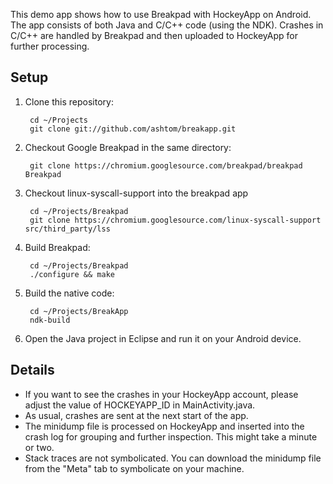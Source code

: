 This demo app shows how to use Breakpad with HockeyApp on Android. The app consists of both Java and C/C++ code (using the NDK). Crashes in C/C++ are handled by Breakpad and then uploaded to HockeyApp for further processing.

## Setup

1. Clone this repository:

        cd ~/Projects
        git clone git://github.com/ashtom/breakapp.git
        
2. Checkout Google Breakpad in the same directory:

        git clone https://chromium.googlesource.com/breakpad/breakpad Breakpad

3. Checkout linux-syscall-support into the breakpad app

        cd ~/Projects/Breakpad
        git clone https://chromium.googlesource.com/linux-syscall-support src/third_party/lss

3. Build Breakpad:

        cd ~/Projects/Breakpad
        ./configure && make
        
4. Build the native code:

        cd ~/Projects/BreakApp
        ndk-build

5. Open the Java project in Eclipse and run it on your Android device.

## Details

* If you want to see the crashes in your HockeyApp account, please adjust the value of HOCKEYAPP_ID in MainActivity.java.
* As usual, crashes are sent at the next start of the app.
* The minidump file is processed on HockeyApp and inserted into the crash log for grouping and further inspection. This might take a minute or two.
* Stack traces are not symbolicated. You can download the minidump file from the "Meta" tab to symbolicate on your machine.
